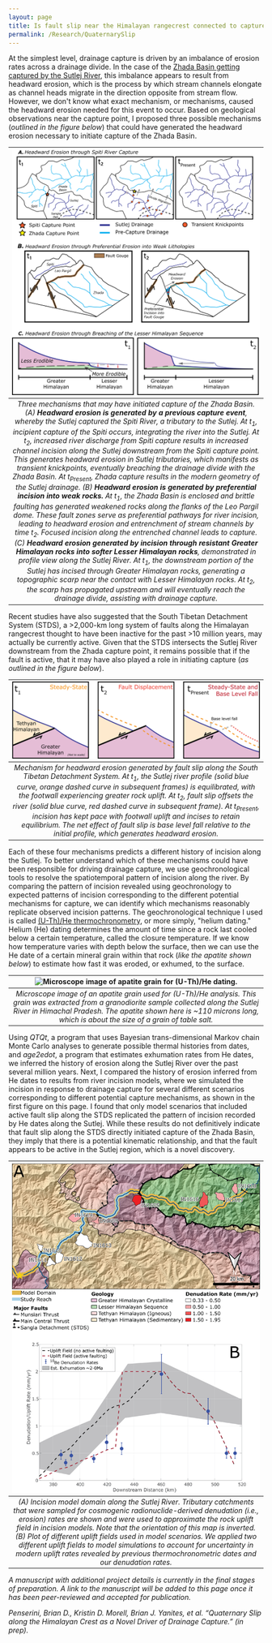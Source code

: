 ```yaml
---
layout: page
title: Is fault slip near the Himalayan rangecrest connected to capture of the Zhada Basin?
permalink: /Research/QuaternarySlip
---
```


At the simplest level, drainage capture is driven by an imbalance of erosion rates across a drainage divide. In the case of the [Zhada Basin getting captured by the Sutlej River](https://BPenserini.github.io/Research/ZhadaCapture), this imbalance appears to result from headward erosion, which is the process by which stream channels elongate as channel heads migrate in the direction opposite from stream flow. However, we don't know what exact mechanism, or mechanisms, caused the headward erosion needed for this event to occur. Based on geological observations near the capture point, I proposed three possible mechanisms (<i>outlined in the figure below</i>) that could have generated the headward erosion necessary to initiate capture of the Zhada Basin.

| ![Summary of different proposed mechanisms for Sutlej capture via headward erosion.](./Images/CombinedExampleMechanisms_240122c.png) | 
|:--:| 
| *Three mechanisms that may have initiated capture of the Zhada Basin. (A) <b>Headward erosion is generated by a previous capture event</b>, whereby the Sutlej captured the Spiti River, a tributary to the Sutlej. At t<sub>1</sub>, incipient capture of the Spiti occurs, integrating the river into the Sutlej. At t<sub>2</sub>, increased river discharge from Spiti capture results in increased channel incision along the Sutlej downstream from the Spiti capture point. This generates headward erosion in Sutlej tributaries, which manifests as transient knickpoints, eventually breaching the drainage divide with the Zhada Basin. At t<sub>Present</sub>, Zhada capture results in the modern geometry of the Sutlej drainage. (B) <b>Headward erosion is generated by preferential incision into weak rocks.</b> At t<sub>1</sub>, the Zhada Basin is enclosed and brittle faulting has generated weakened rocks along the flanks of the Leo Pargil dome. These fault zones serve as preferential pathways for river incision, leading to headward erosion and entrenchment of stream channels by time t<sub>2</sub>. Focused incision along the entrenched channel leads to capture. (C) <b>Headward erosion generated by incision through resistant Greater Himalayan rocks into softer Lesser Himalayan rocks</b>, demonstrated in profile view along the Sutlej River. At t<sub>1</sub>, the downstream portion of the Sutlej has incised through Greater Himalayan rocks, generating a topographic scarp near the contact with Lesser Himalayan rocks. At t<sub>2</sub>, the scarp has propagated upstream and will eventually reach the drainage divide, assisting with drainage capture.* |

Recent studies have also suggested that the South Tibetan Detachment System (STDS), a >2,000-km long system of faults along the Himalayan rangecrest thought to have been inactive for the past >10 million years, may actually be currently active. Given that the STDS intersects the Sutlej River downstream from the Zhada capture point, it remains possible that if the fault is active, that it may have also played a role in initiating capture (<i>as outlined in the figure below</i>).

| ![Proposed mechanism for capture driven by fault slip along the STDS.](./Images/STDS_Slip_Mechanism_ForDefense_240301.png) | 
|:--:| 
| *Mechanism for headward erosion generated by fault slip along the South Tibetan Detachment System. At t<sub>1</sub>, the Sutlej river profile (solid blue curve, orange dashed curve in subsequent frames) is equilibrated, with the footwall experiencing greater rock uplift. At t<sub>2</sub>, fault slip offsets the river (solid blue curve, red dashed curve in subsequent frame). At t<sub>Present</sub>, incision has kept pace with footwall uplift and incises to retain equilibrium. The net effect of fault slip is base level fall relative to the initial profile, which generates headward erosion.* |

Each of these four mechanisms predicts a different history of incision along the Sutlej. To better understand which of these mechanisms could have been responsible for driving drainage capture, we use geochronological tools to resolve the spatiotemporal pattern of incision along the river. By comparing the pattern of incision revealed using geochronology to expected patterns of incision corresponding to the different potential mechanisms for capture, we can identify which mechanisms reasonably replicate observed incision patterns. The geochronological technique I used is called [(U-Th)/He thermochronometry](https://agupubs.onlinelibrary.wiley.com/doi/10.1029/2018TC005312), or more simply, "helium dating." Helium (He) dating determines the amount of time since a rock last cooled below a certain temperature, called the closure temperature. If we know how temperature varies with depth below the surface, then we can use the He date of a certain mineral grain within that rock (<i>like the apatite shown below</i>) to estimate how fast it was eroded, or exhumed, to the surface.

| ![Microscope image of apatite grain for (U-Th)/He dating.](./Images/IN19AHE1_A03A.png) | 
|:--:| 
| *Microscope image of an apatite grain used for (U-Th)/He analysis. This grain was extracted from a granodiorite sample collected along the Sutlej River in Himachal Pradesh. The apatite shown here is ~110 microns long, which is about the size of a grain of table salt.* |

Using <i>QTQt</i>, a program that uses Bayesian trans-dimensional Markov chain Monte Carlo analyses to generate possible thermal histories from  dates, and <i>age2edot</i>, a program that estimates exhumation rates from He dates, we inferred the history of erosion along the Sutlej River over the past several million years. Next, I compared the history of erosion inferred from He dates to results from river incision models, where we simulated the incision in response to drainage capture for several different scenarios corresponding to different potential capture mechanisms, as shown in the first figure on this page. I found that only model scenarios that included active fault slip along the STDS replicated the pattern of incision recorded by He dates along the Sutlej. While these results do not definitively indicate that fault slip along the STDS directly initiated capture of the Zhada Basin, they imply that there is a potential kinematic relationship, and that the fault appears to be active in the Sutlej region, which is a novel discovery.

| ![Erosion rate sample locations with modeled uplift fields for incision modeling.](./Images/Be10Map_withUpliftProfile_240120a.png) | 
|:--:| 
| *(A) Incision model domain along the Sutlej River. Tributary catchments that were sampled for cosmogenic radionuclide-derived denudation (i.e., erosion) rates are shown and were used to approximate the rock uplift field in incision models. Note that the orientation of this map is inverted. (B) Plot of different uplift fields used in model scenarios. We applied two different uplift fields to model simulations to account for uncertainty in modern uplift rates revealed by previous thermochronometric dates and our denudation rates.* |

<i>A manuscript with additional project details is currently in the final stages of preparation. A link to the manuscript will be added to this page once it has been peer-reviewed and accepted for publication.</i>

<i>Penserini, Brian D., Kristin D. Morell, Brian J. Yanites, et al. “Quaternary Slip along the Himalayan Crest as a Novel Driver of Drainage Capture.” (in prep).</i>
